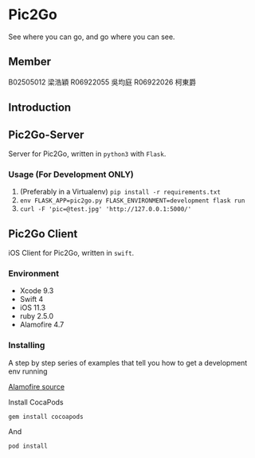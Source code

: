 # Pic2Go

See where you can go, and go where you can see.

## Member

B02505012 梁浩穎
R06922055 吳均庭
R06922026 柯東爵

## Introduction

## Pic2Go-Server

Server for Pic2Go, written in `python3` with `Flask`.


### Usage (For Development ONLY)

1. (Preferably in a Virtualenv) `pip install -r requirements.txt`
2. `env FLASK_APP=pic2go.py FLASK_ENVIRONMENT=development flask run`
3. `curl -F 'pic=@test.jpg' 'http://127.0.0.1:5000/'`

## Pic2Go Client

iOS Client for Pic2Go, written in `swift`.

### Environment

* Xcode 9.3 
* Swift 4 
* iOS 11.3
* ruby 2.5.0
* Alamofire 4.7

### Installing

A step by step series of examples that tell you how to get a development env running

[Alamofire source](https://github.com/Alamofire/Alamofire)

Install CocaPods

```
gem install cocoapods
```

And

```
pod install
```
